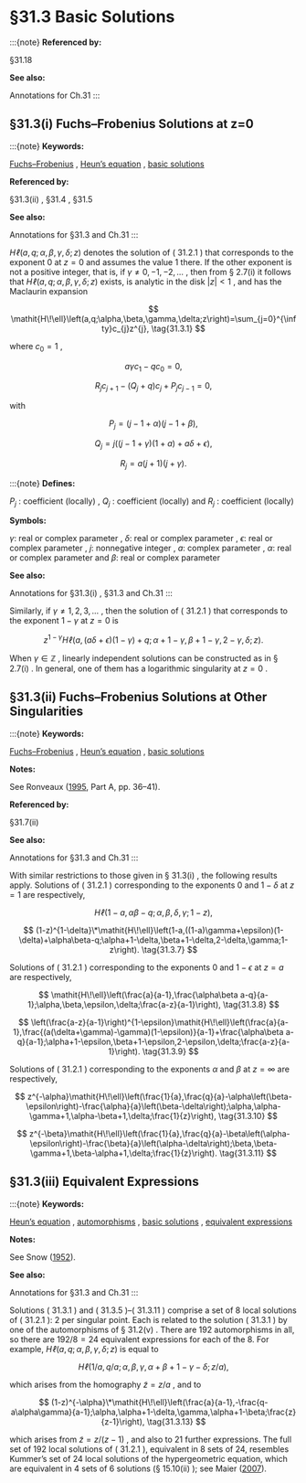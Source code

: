 # §31.3 Basic Solutions

:::{note}
**Referenced by:**

§31.18

**See also:**

Annotations for Ch.31
:::


## §31.3(i) Fuchs–Frobenius Solutions at z=0

:::{note}
**Keywords:**

[Fuchs–Frobenius](http://dlmf.nist.gov/search/search?q=Fuchs%E2%80%93Frobenius) , [Heun’s equation](http://dlmf.nist.gov/search/search?q=Heun%20equation) , [basic solutions](http://dlmf.nist.gov/search/search?q=basic%20solutions)

**Referenced by:**

§31.3(ii) , §31.4 , §31.5

**See also:**

Annotations for §31.3 and Ch.31
:::

$\mathit{H\!\ell}\left(a,q;\alpha,\beta,\gamma,\delta;z\right)$ denotes the solution of ( 31.2.1 ) that corresponds to the exponent $0$ at $z=0$ and assumes the value $1$ there. If the other exponent is not a positive integer, that is, if $\gamma\neq 0,-1,-2,\dots$ , then from § 2.7(i) it follows that $\mathit{H\!\ell}\left(a,q;\alpha,\beta,\gamma,\delta;z\right)$ exists, is analytic in the disk $|z|<1$ , and has the Maclaurin expansion


<a id="E1"></a>
$$
\mathit{H\!\ell}\left(a,q;\alpha,\beta,\gamma,\delta;z\right)=\sum_{j=0}^{\infty}c_{j}z^{j}, \tag{31.3.1}
$$

where $c_{0}=1$ ,


<a id="E2"></a>
$$
a\gamma c_{1}-qc_{0}=0, \tag{31.3.2}
$$


<a id="E3"></a>
$$
R_{j}c_{j+1}-(Q_{j}+q)c_{j}+P_{j}c_{j-1}=0, \tag{31.3.3}
$$

with

<a id="E4"></a>

<a id="Ex1"></a>
$$
\displaystyle P_{j} \displaystyle=(j-1+\alpha)(j-1+\beta), \tag{31.3.4}
$$

<a id="Ex2"></a>
$$
\displaystyle Q_{j} \displaystyle=j\left((j-1+\gamma)(1+a)+a\delta+\epsilon\right),
$$

<a id="Ex3"></a>
$$
\displaystyle R_{j} \displaystyle=a(j+1)(j+\gamma).
$$

:::{note}
**Defines:**

$P_{j}$ : coefficient (locally) , $Q_{j}$ : coefficient (locally) and $R_{j}$ : coefficient (locally)

**Symbols:**

$\gamma$: real or complex parameter , $\delta$: real or complex parameter , $\epsilon$: real or complex parameter , $j$: nonnegative integer , $a$: complex parameter , $\alpha$: real or complex parameter and $\beta$: real or complex parameter

**See also:**

Annotations for §31.3(i) , §31.3 and Ch.31
:::

Similarly, if $\gamma\neq 1,2,3,\dots$ , then the solution of ( 31.2.1 ) that corresponds to the exponent $1-\gamma$ at $z=0$ is


<a id="E5"></a>
$$
z^{1-\gamma}\mathit{H\!\ell}\left(a,(a\delta+\epsilon)(1-\gamma)+q;\alpha+1-\gamma,\beta+1-\gamma,2-\gamma,\delta;z\right). \tag{31.3.5}
$$

When $\gamma\in\mathbb{Z}$ , linearly independent solutions can be constructed as in § 2.7(i) . In general, one of them has a logarithmic singularity at $z=0$ .


## §31.3(ii) Fuchs–Frobenius Solutions at Other Singularities

:::{note}
**Keywords:**

[Fuchs–Frobenius](http://dlmf.nist.gov/search/search?q=Fuchs%E2%80%93Frobenius) , [Heun’s equation](http://dlmf.nist.gov/search/search?q=Heun%20equation) , [basic solutions](http://dlmf.nist.gov/search/search?q=basic%20solutions)

**Notes:**

See Ronveaux ([1995](./bib/R.html#bib1965 "Heun’s Differential Equations"), Part A, pp. 36–41).

**Referenced by:**

§31.7(ii)

**See also:**

Annotations for §31.3 and Ch.31
:::

With similar restrictions to those given in § 31.3(i) , the following results apply. Solutions of ( 31.2.1 ) corresponding to the exponents $0$ and $1-\delta$ at $z=1$ are respectively,


<a id="E6"></a>
$$
\mathit{H\!\ell}\left(1-a,\alpha\beta-q;\alpha,\beta,\delta,\gamma;1-z\right), \tag{31.3.6}
$$


<a id="E7"></a>
$$
(1-z)^{1-\delta}\*\mathit{H\!\ell}\left(1-a,((1-a)\gamma+\epsilon)(1-\delta)+\alpha\beta-q;\alpha+1-\delta,\beta+1-\delta,2-\delta,\gamma;1-z\right). \tag{31.3.7}
$$

Solutions of ( 31.2.1 ) corresponding to the exponents $0$ and $1-\epsilon$ at $z=a$ are respectively,


<a id="E8"></a>
$$
\mathit{H\!\ell}\left(\frac{a}{a-1},\frac{\alpha\beta a-q}{a-1};\alpha,\beta,\epsilon,\delta;\frac{a-z}{a-1}\right), \tag{31.3.8}
$$


<a id="E9"></a>
$$
\left(\frac{a-z}{a-1}\right)^{1-\epsilon}\mathit{H\!\ell}\left(\frac{a}{a-1},\frac{(a(\delta+\gamma)-\gamma)(1-\epsilon)}{a-1}+\frac{\alpha\beta a-q}{a-1};\alpha+1-\epsilon,\beta+1-\epsilon,2-\epsilon,\delta;\frac{a-z}{a-1}\right). \tag{31.3.9}
$$

Solutions of ( 31.2.1 ) corresponding to the exponents $\alpha$ and $\beta$ at $z=\infty$ are respectively,


<a id="E10"></a>
$$
z^{-\alpha}\mathit{H\!\ell}\left(\frac{1}{a},\frac{q}{a}-\alpha\left(\beta-\epsilon\right)-\frac{\alpha}{a}\left(\beta-\delta\right);\alpha,\alpha-\gamma+1,\alpha-\beta+1,\delta;\frac{1}{z}\right), \tag{31.3.10}
$$


<a id="E11"></a>
$$
z^{-\beta}\mathit{H\!\ell}\left(\frac{1}{a},\frac{q}{a}-\beta\left(\alpha-\epsilon\right)-\frac{\beta}{a}\left(\alpha-\delta\right);\beta,\beta-\gamma+1,\beta-\alpha+1,\delta;\frac{1}{z}\right). \tag{31.3.11}
$$


## §31.3(iii) Equivalent Expressions

:::{note}
**Keywords:**

[Heun’s equation](http://dlmf.nist.gov/search/search?q=Heun%20equation) , [automorphisms](http://dlmf.nist.gov/search/search?q=automorphisms) , [basic solutions](http://dlmf.nist.gov/search/search?q=basic%20solutions) , [equivalent expressions](http://dlmf.nist.gov/search/search?q=equivalent%20expressions)

**Notes:**

See Snow ([1952](./bib/S.html#bib2131 "Hypergeometric and Legendre Functions with Applications to Integral Equations of Potential Theory")).

**See also:**

Annotations for §31.3 and Ch.31
:::

Solutions ( 31.3.1 ) and ( 31.3.5 )–( 31.3.11 ) comprise a set of 8 local solutions of ( 31.2.1 ): 2 per singular point. Each is related to the solution ( 31.3.1 ) by one of the automorphisms of § 31.2(v) . There are 192 automorphisms in all, so there are $192/8=24$ equivalent expressions for each of the 8. For example, $\mathit{H\!\ell}\left(a,q;\alpha,\beta,\gamma,\delta;z\right)$ is equal to


<a id="E12"></a>
$$
\mathit{H\!\ell}\left(1/a,q/a;\alpha,\beta,\gamma,\alpha+\beta+1-\gamma-\delta;z/a\right), \tag{31.3.12}
$$

which arises from the homography $\tilde{z}=z/a$ , and to


<a id="E13"></a>
$$
(1-z)^{-\alpha}\*\mathit{H\!\ell}\left(\frac{a}{a-1},-\frac{q-a\alpha\gamma}{a-1};\alpha,\alpha+1-\delta,\gamma,\alpha+1-\beta;\frac{z}{z-1}\right), \tag{31.3.13}
$$

which arises from $\tilde{z}=z/(z-1)$ , and also to 21 further expressions. The full set of 192 local solutions of ( 31.2.1 ), equivalent in 8 sets of 24, resembles Kummer’s set of 24 local solutions of the hypergeometric equation, which are equivalent in 4 sets of 6 solutions (§ 15.10(ii) ); see Maier ([2007](./bib/M.html#bib1538 "The 192 solutions of the Heun equation")).
